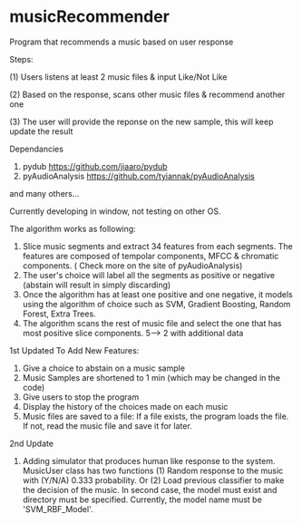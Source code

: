 # musicRecommender
Program that recommends a music based on user response

Steps:

(1) Users listens at least 2 music files & input Like/Not Like 

(2) Based on the response, scans other music files & recommend another one 

(3) The user will provide the reponse on the new sample, this will keep update the result


Dependancies

1. pydub https://github.com/jiaaro/pydub
2. pyAudioAnalysis https://github.com/tyiannak/pyAudioAnalysis

and many others...

Currently developing in window, not testing on other OS.


The algorithm works as following:
1. Slice music segments and extract 34 features from each segments. The features are composed of tempolar components, MFCC & chromatic components. ( Check more on the site of pyAudioAnalysis)
2. The user's choice will label all the segments as positive or negative (abstain will result in simply discarding)
3. Once the algorithm has at least one positive and one negative, it models using the algorithm of choice such as SVM, Gradient Boosting, Random Forest, Extra Trees.
4. The algorithm scans the rest of music file and select the one that has most positive slice components.
5--> 2 with additional data

1st Updated To Add New Features:

1. Give a choice to abstain on a music sample
2. Music Samples are shortened to 1 min (which may be changed in the code)
3. Give users to stop the program 
4. Display the history of the choices made on each music
5. Music files are saved to a file: If a file exists, the program loads the file. If not, read the music file and save it for later.

2nd Update 

1. Adding simulator that produces human like response to the system. MusicUser class has two functions (1) Random response to the music with (Y/N/A) 0.333 probability. Or (2) Load previous classifier to make the decision of the music.  In second case, the model must exist and directory must be specified. Currently, the model name must be 'SVM_RBF_Model'. 

